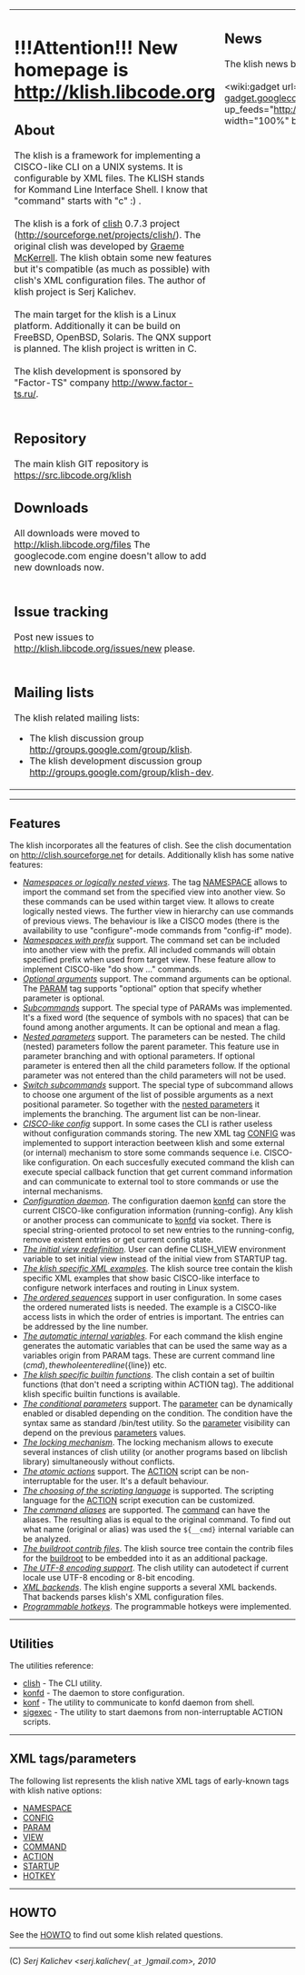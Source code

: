 <table><tr><td width='50%' valign='top'>

<h1>!!!Attention!!! New homepage is <a href='http://klish.libcode.org'>http://klish.libcode.org</a></h1>

<h2>About</h2>

The klish is a framework for implementing a CISCO-like CLI on a UNIX systems. It is configurable by XML files. The KLISH stands for Kommand Line Interface Shell. I know that "command" starts with "c" :) .<br>
<br>
The klish is a fork of <a href='clish.md'>clish</a> 0.7.3 project (<a href='http://sourceforge.net/projects/clish/'>http://sourceforge.net/projects/clish/</a>). The original clish was developed by <a href='gmckerrell.md'>Graeme McKerrell</a>. The klish obtain some new features but it's compatible (as much as possible) with clish's XML configuration files. The author of klish project is Serj Kalichev.<br>
<br>
The main target for the klish is a Linux platform. Additionally it can be build on FreeBSD, OpenBSD, Solaris. The QNX support is planned. The klish project is written in C.<br>
<br>
The klish development is sponsored by "Factor-TS" company <a href='http://www.factor-ts.ru/'>http://www.factor-ts.ru/</a>.<br>
<br>
<h2>Repository</h2>

The main klish GIT repository is <a href='https://src.libcode.org/klish'>https://src.libcode.org/klish</a>

<h2>Downloads</h2>

All downloads were moved to <a href='http://klish.libcode.org/files'>http://klish.libcode.org/files</a>
The googlecode.com engine doesn't allow to add new downloads now.<br>
<br>
<h2>Issue tracking</h2>

Post new issues to <a href='http://klish.libcode.org/issues/new'>http://klish.libcode.org/issues/new</a> please.<br>
<br>
<h2>Mailing lists</h2>

The klish related mailing lists:<br>
<ul><li>The klish discussion group <a href='http://groups.google.com/group/klish'>http://groups.google.com/group/klish</a>.<br>
</li><li>The klish development discussion group <a href='http://groups.google.com/group/klish-dev'>http://groups.google.com/group/klish-dev</a>.</li></ul>

</td><td width='50%' valign='top'>
<h2>News</h2>

The klish news blog <a href='http://klish-cli.blogspot.com'>http://klish-cli.blogspot.com</a>.<br>
<br>
<wiki:gadget url="http://google-code-feed-gadget.googlecode.com/svn/build/prod/feedgadget/feedgadget.xml" up_feeds="http://klish-cli.blogspot.com/atom.xml" height="600" width="100%" border="0"/><br>
</td>
</tr>
</table>


---


## Features ##

The klish incorporates all the features of clish. See the clish documentation on http://clish.sourceforge.net for details. Additionally klish has some native features:

  * _[Namespaces or logically nested views](nested_views.md)_. The tag [NAMESPACE](NAMESPACE.md) allows to import the command set from the specified view into another view. So these commands can be used within target view. It allows to create logically nested views. The further view in hierarchy can use commands of previous views. The behaviour is like a CISCO modes (there is the availability to use "configure"-mode commands from "config-if" mode).
  * _[Namespaces with prefix](nested_views.md)_ support. The command set can be included into another view with the prefix. All included commands will obtain specified prefix when used from target view. These feature allow to implement CISCO-like "do show ..." commands.
  * _[Optional arguments](optional_arguments.md)_ support. The command arguments can be optional. The [PARAM](PARAM.md) tag supports "optional" option that specify whether parameter is optional.
  * _[Subcommands](subcommands.md)_ support. The special type of PARAMs was implemented. It's a fixed word (the sequence of symbols with no spaces) that can be found among another arguments. It can be optional and mean a flag.
  * _[Nested parameters](nested_params.md)_ support. The parameters can be nested. The child (nested) parameters follow the parent parameter. This feature use in parameter branching and with optional parameters. If optional parameter is entered then all the child parameters follow. If the optional parameter was not entered than the child parameters will not be used.
  * _[Switch subcommands](switch_subcommand.md)_ support. The special type of subcommand allows to choose one argument of the list of possible arguments as a next positional parameter. So together with the [nested parameters](nested_params.md) it implements the branching. The argument list can be non-linear.
  * _[CISCO-like config](cisco_config.md)_ support. In some cases the CLI is rather useless without configuration commands storing. The new XML tag [CONFIG](CONFIG.md) was implemented to support interaction beetween klish and some external (or internal) mechanism to store some commands sequence i.e. CISCO-like configuration. On each succesfully executed command the klish can execute special callback function that get current command information and can communicate to external tool to store commands or use the internal mechanisms.
  * _[Configuration daemon](konfd.md)_. The configuration daemon [konfd](konfd.md) can store the current CISCO-like configuration information (running-config). Any klish or another process can communicate to [konfd](konfd.md) via socket. There is special string-oriented protocol to set new entries to the running-config, remove existent entries or get current config state.
  * _[The initial view redefinition](CLISH_VIEW.md)_. User can define CLISH\_VIEW environment variable to set initial view instead of the initial view from STARTUP tag.
  * _[The klish specific XML examples](klish_examples.md)_. The klish source tree contain the klish specific XML examples that show basic CISCO-like interface to configure network interfaces and routing in Linux system.
  * _[The ordered sequences](sequence.md)_ support in user configuration. In some cases the ordered numerated lists is needed. The example is a CISCO-like access lists in which the order of entries is important. The entries can be addressed by the line number.
  * _[The automatic internal variables](internal_variables.md)_. For each command the klish engine generates the automatic variables that can be used the same way as a variables origin from PARAM tags. These are current command line (${cmd}), the whole entered line (${line}) etc.
  * _[The klish specific builtin functions](builtin_functions.md)_. The clish contain a set of builtin functions (that don't need a scripting within ACTION tag). The additional klish specific builtin functions is available.
  * _[The conditional parameters](conditional_param.md)_ support. The [parameter](PARAM.md) can be dynamically enabled or disabled depending on the condition. The condition have the syntax same as standard /bin/test utility. So the [parameter](PARAM.md) visibility can depend on the previous [parameters](PARAM.md) values.
  * _[The locking mechanism](locking_mechanism.md)_. The locking mechanism allows to execute several instances of clish utility (or another programs based on libclish library) simultaneously without conflicts.
  * _[The atomic actions](atomic_action.md)_ support. The [ACTION](ACTION.md) script can be non-interruptable for the user. It's a default behaviour.
  * _[The choosing of the scripting language](shebang.md)_ is supported. The scripting language for the [ACTION](ACTION.md) script execution can be customized.
  * _[The command aliases](command_alias.md)_ are supported. The [command](COMMAND.md) can have the aliases. The resulting alias is equal to the original command. To find out what name (original or alias) was used the `${__cmd}` internal variable can be analyzed.
  * _[The buildroot contrib files](buildroot.md)_. The klish source tree contain the contrib files for the [buildroot](http://www.buildroot.net) to be embedded into it as an additional package.
  * _[The UTF-8 encoding support](utf8.md)_. The clish utility can autodetect if current locale use UTF-8 encoding or 8-bit encoding.
  * _[XML backends](xml_backend.md)_. The klish engine supports a several XML backends. That backends parses klish's XML configuration files.
  * _[Programmable hotkeys](hotkeys.md)_. The programmable hotkeys were implemented.

---


## Utilities ##

The utilities reference:

  * [clish](utility_clish.md) - The CLI utility.
  * [konfd](konfd.md) - The daemon to store configuration.
  * [konf](utility_konf.md) - The utility to communicate to konfd daemon from shell.
  * [sigexec](sigexec.md) - The utility to start daemons from non-interruptable ACTION scripts.


---

## XML tags/parameters ##

The following list represents the klish native XML tags of early-known tags with klish native options:

  * [NAMESPACE](NAMESPACE.md)
  * [CONFIG](CONFIG.md)
  * [PARAM](PARAM.md)
  * [VIEW](VIEW.md)
  * [COMMAND](COMMAND.md)
  * [ACTION](ACTION.md)
  * [STARTUP](STARTUP.md)
  * [HOTKEY](HOTKEY.md)


---

## HOWTO ##

See the [HOWTO](HOWTO.md) to find out some klish related questions.


---

(C) _Serj Kalichev <serj.kalichev(`_at_`)gmail.com>, 2010_